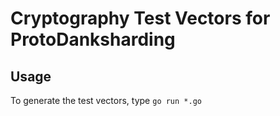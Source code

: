 # Cryptography Test Vectors for ProtoDanksharding

## Usage

To generate the test vectors, type `go run *.go`